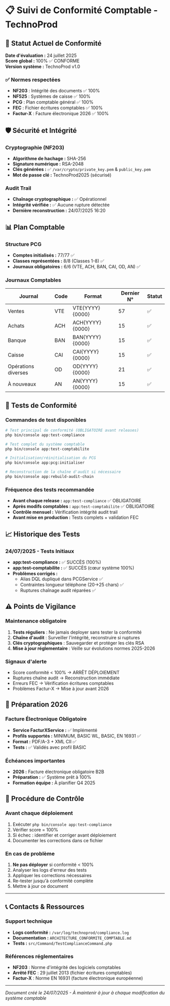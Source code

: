 # 📋 Suivi de Conformité Comptable - TechnoProd

## 🎯 Statut Actuel de Conformité

**Date d'évaluation :** 24 juillet 2025  
**Score global :** 100% ✅ CONFORME  
**Version système :** TechnoProd v1.0  

### ✅ Normes respectées
- **NF203** : Intégrité des documents ✅ 100%
- **NF525** : Systèmes de caisse ✅ 100% 
- **PCG** : Plan comptable général ✅ 100%
- **FEC** : Fichier écritures comptables ✅ 100%
- **Factur-X** : Facture électronique 2026 ✅ 100%

## 🛡️ Sécurité et Intégrité

### Cryptographie (NF203)
- **Algorithme de hachage :** SHA-256
- **Signature numérique :** RSA-2048
- **Clés générées :** ✅ `/var/crypto/private_key.pem` & `public_key.pem`
- **Mot de passe clé :** TechnoProd2025 (sécurisé)

### Audit Trail
- **Chaînage cryptographique :** ✅ Opérationnel
- **Intégrité vérifiée :** ✅ Aucune rupture détectée
- **Dernière reconstruction :** 24/07/2025 16:20

## 📊 Plan Comptable

### Structure PCG
- **Comptes initialisés :** 77/77 ✅
- **Classes représentées :** 8/8 (Classes 1-8) ✅
- **Journaux obligatoires :** 6/6 (VTE, ACH, BAN, CAI, OD, AN) ✅

### Journaux Comptables
| Journal | Code | Format | Dernier N° | Statut |
|---------|------|--------|------------|--------|
| Ventes | VTE | VTE{YYYY}{0000} | 57 | ✅ |
| Achats | ACH | ACH{YYYY}{0000} | 15 | ✅ |
| Banque | BAN | BAN{YYYY}{0000} | 15 | ✅|
| Caisse | CAI | CAI{YYYY}{0000} | 15 | ✅ |
| Opérations diverses | OD | OD{YYYY}{0000} | 21 | ✅ |
| À nouveaux | AN | AN{YYYY}{0000} | 15 | ✅ |

## 🔧 Tests de Conformité

### Commandes de test disponibles
```bash
# Test principal de conformité (OBLIGATOIRE avant releases)
php bin/console app:test-compliance

# Test complet du système comptable
php bin/console app:test-comptabilite

# Initialisation/réinitialisation du PCG
php bin/console app:pcg:initialiser

# Reconstruction de la chaîne d'audit si nécessaire
php bin/console app:rebuild-audit-chain
```

### Fréquence des tests recommandée
- **Avant chaque release :** `app:test-compliance` ✅ OBLIGATOIRE
- **Après modifs comptables :** `app:test-comptabilite` ✅ OBLIGATOIRE
- **Contrôle mensuel :** Vérification intégrité audit trail
- **Avant mise en production :** Tests complets + validation FEC

## 📈 Historique des Tests

### 24/07/2025 - Tests Initiaux
- **app:test-compliance :** ✅ SUCCÈS (100%)
- **app:test-comptabilite :** ✅ SUCCÈS (cœur système 100%)
- **Problèmes corrigés :**
  - Alias DQL dupliqué dans PCGService ✅
  - Contraintes longueur téléphone (20→25 chars) ✅
  - Ruptures chaînage audit réparées ✅

## ⚠️ Points de Vigilance

### Maintenance obligatoire
1. **Tests réguliers** : Ne jamais deployer sans tester la conformité
2. **Chaîne d'audit** : Surveiller l'intégrité, reconstruire si ruptures
3. **Clés cryptographiques** : Sauvegarder et protéger les clés RSA
4. **Mise à jour réglementaire** : Veille sur évolutions normes 2025-2026

### Signaux d'alerte
- Score conformité < 100% → ARRÊT DÉPLOIEMENT
- Ruptures chaîne audit → Reconstruction immédiate
- Erreurs FEC → Vérification écritures comptables
- Problèmes Factur-X → Mise à jour avant 2026

## 🚀 Préparation 2026

### Facture Électronique Obligatoire
- **Service FacturXService :** ✅ Implémenté
- **Profils supportés :** MINIMUM, BASIC WL, BASIC, EN 16931 ✅
- **Format :** PDF/A-3 + XML CII ✅
- **Tests :** ✅ Validés avec profil BASIC

### Échéances importantes
- **2026 :** Facture électronique obligatoire B2B
- **Préparation :** ✅ Système prêt à 100%
- **Formation équipe :** À planifier Q4 2025

## 📝 Procédure de Contrôle

### Avant chaque déploiement
1. Exécuter `php bin/console app:test-compliance`
2. Vérifier score = 100%
3. Si échec : identifier et corriger avant déploiement
4. Documenter les corrections dans ce fichier

### En cas de problème
1. **Ne pas déployer** si conformité < 100%
2. Analyser les logs d'erreur des tests
3. Appliquer les corrections nécessaires
4. Re-tester jusqu'à conformité complète
5. Mettre à jour ce document

---

## 📞 Contacts & Ressources

### Support technique
- **Logs conformité :** `/var/log/technoprod/compliance.log`
- **Documentation :** `ARCHITECTURE_CONFORMITE_COMPTABLE.md`
- **Tests :** `src/Command/TestComplianceCommand.php`

### Références réglementaires
- **NF203** : Norme d'intégrité des logiciels comptables
- **Arrêté FEC** : 29 juillet 2013 (fichier écritures comptables)
- **Factur-X** : Norme EN 16931 (facture électronique européenne)

---
*Document créé le 24/07/2025 - À maintenir à jour à chaque modification du système comptable*
